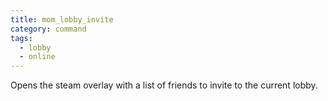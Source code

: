 ```yaml
---
title: mom_lobby_invite
category: command
tags:
  - lobby
  - online
---
```


Opens the steam overlay with a list of friends to invite to the current lobby.